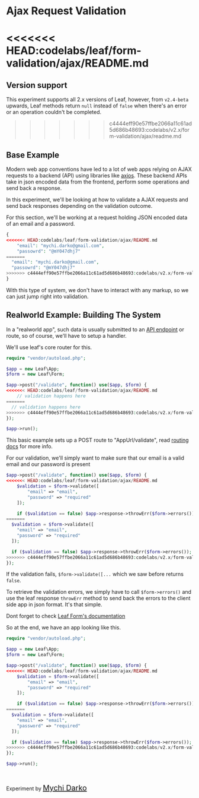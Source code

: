 # Ajax Request Validation

<<<<<<< HEAD:codelabs/leaf/form-validation/ajax/README.md
=======
## Version support

This experiment supports all 2.x versions of Leaf, however, from `v2.4-beta` upwards, Leaf methods return `null` instead of `false` when there's an error or an operation couldn't be completed.

>>>>>>> c4444eff90e57ffbe2066a11c61ad5d686b48693:codelabs/v2.x/form-validation/ajax/readme.md
## Base Example

Modern web app conventions have led to a lot of web apps relying on AJAX requests to a backend (API) using libraries like [axios](https://github.com/axios/axios). These backend APIs take in json encoded data from the frontend, perform some operations and send back a response.

In this experiment, we'll be looking at how to validate a AJAX requests and send back responses depending on the validation outcome.

For this section, we'll be working at a request holding JSON encoded data of an email and a password.

```php
{
<<<<<<< HEAD:codelabs/leaf/form-validation/ajax/README.md
	"email": "mychi.darko@gmail.com",
	"passowrd": "@mY047dhj7"
=======
  "email": "mychi.darko@gmail.com",
  "passowrd": "@mY047dhj7"
>>>>>>> c4444eff90e57ffbe2066a11c61ad5d686b48693:codelabs/v2.x/form-validation/ajax/readme.md
}
```

With this type of system, we don't have to interact with any markup, so we can just jump right into validation.

## Realworld Example: Building The System

In a "realworld app", such data is usually submitted to an [API endpoint](https://smartbear.com/learn/performance-monitoring/api-endpoints/) or route, so of course, we'll have to setup a handler.

We'll use leaf's core router for this.

```php
require "vendor/autoload.php";

$app = new Leaf\App;
$form = new Leaf\Form;

$app->post("/validate", function() use($app, $form) {
<<<<<<< HEAD:codelabs/leaf/form-validation/ajax/README.md
	// validation happens here
=======
  // validation happens here
>>>>>>> c4444eff90e57ffbe2066a11c61ad5d686b48693:codelabs/v2.x/form-validation/ajax/readme.md
});

$app->run();
```

This basic example sets up a POST route to "AppUrl/validate", read [routing docs](2.0/routing/) for more info.

For our validation, we'll simply want to make sure that our email is a valid email and our password is present

```php
$app->post("/validate", function() use($app, $form) {
<<<<<<< HEAD:codelabs/leaf/form-validation/ajax/README.md
	$validation = $form->validate([
		"email" => "email",
		"password" => "required"
	]);

	if ($validation == false) $app->response->throwErr($form->errors());
=======
  $validation = $form->validate([
    "email" => "email",
    "password" => "required"
  ]);

  if ($validation == false) $app->response->throwErr($form->errors());
>>>>>>> c4444eff90e57ffbe2066a11c61ad5d686b48693:codelabs/v2.x/form-validation/ajax/readme.md
});
```

If the validation fails, `$form->validate([...` which we saw before returns `false`. 

To retrieve the validation errors, we simply have to call `$form->errors()` and use the leaf response `throwErr` method to send back the errors to the client side app in json format. It's that simple.

Dont forget to check [Leaf Form's documentation](2.0/core/forms)

So at the end, we have an app looking like this.

```php
require "vendor/autoload.php";

$app = new Leaf\App;
$form = new Leaf\Form;

$app->post("/validate", function() use($app, $form) {
<<<<<<< HEAD:codelabs/leaf/form-validation/ajax/README.md
	$validation = $form->validate([
		"email" => "email",
		"password" => "required"
	]);

	if ($validation == false) $app->response->throwErr($form->errors());
=======
  $validation = $form->validate([
    "email" => "email",
    "password" => "required"
  ]);

  if ($validation == false) $app->response->throwErr($form->errors());
>>>>>>> c4444eff90e57ffbe2066a11c61ad5d686b48693:codelabs/v2.x/form-validation/ajax/readme.md
});

$app->run();
```

<br>

Experiment by <a href="https://mychi.netlify.com" style="font-size: 20px; color: #111;" target="_blank">Mychi Darko</a>